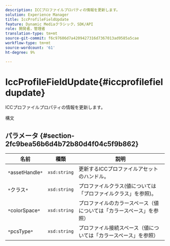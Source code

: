 ```yaml
---
description: ICCプロファイルプロパティの情報を更新します。
solution: Experience Manager
title: IccProfileFieldUpdate
feature: Dynamic Mediaクラシック，SDK/API
role: 開発者，管理者
translation-type: tm+mt
source-git-commit: f6c97606d7a4209427316d7367013ad9585a5cae
workflow-type: tm+mt
source-wordcount: '61'
ht-degree: 9%

---
```



# IccProfileFieldUpdate{#iccprofilefieldupdate}

ICCプロファイルプロパティの情報を更新します。

構文

## パラメータ {#section-2fc9bea56b6d4b72b80d4f04c5f9b862}

| 名前 | 種類 | 説明 |
|---|---|---|
| `*`assetHandle`*` | `xsd:string` | 更新するICCプロファイルアセットのハンドル。 |
| `*`クラス`*` | `xsd:string` | プロファイルクラス(値については「プロファイルクラス」を参照)。 |
| `*`colorSpace`*` | `xsd:string` | プロファイルのカラースペース（値については「カラースペース」を参照） |
| `*`pcsType`*` | `xsd:string` | プロファイル接続スペース（値については「カラースペース」を参照） |

